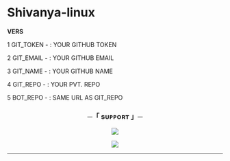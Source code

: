 # Shivanya-linux


**VERS**

1 GIT_TOKEN - : YOUR GITHUB TOKEN 

2 GIT_EMAIL - : YOUR GITHUB EMAIL 

3 GIT_NAME - :  YOUR GITHUB NAME

4 GIT_REPO - :  YOUR PVT. REPO

5 BOT_REPO - :  SAME URL AS GIT_REPO



<h3 align="center">
    ─「 sᴜᴩᴩᴏʀᴛ 」─
</h3>

<p align="center">
<a href="https://telegram.me/WORLD_FRIENDS_CHATTINGS"><img src="https://img.shields.io/badge/-WORLD%20FRIENDS%20CHATTINGS-blue.svg?style=for-the-badge&logo=Telegram"></a>
</p>
<p align="center">
<a href="https://telegram.me/THE_WARRIOR_NETWORK"><img src="https://img.shields.io/badge/-THE%20WARRIOR%20NETWORK-blue.svg?style=for-the-badge&logo=Telegram"></a>
</p>



----------------------------------------------------------
